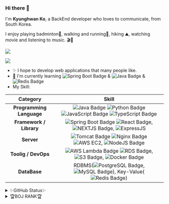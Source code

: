### Hi there 👋

I'm **Kyunghwan Ko**, a BackEnd developer who loves to communicate, from South Korea.

I enjoy playing badminton🏸, walking and running🏃, hiking ⛰️, watching movie and listening to music. 🎬🎵

<a href="https://velog.io/@kyunghwan1207"><img src="https://img.shields.io/badge/Tech_Blog-11B48A?style=for-the-badge&logo=vimeo&logoColor=white"/></a>
<div title="kyunghwanko1207@gmail.com">
<a href="https://mail.google.com/mail/u/0/?tab=rm&ogbl#inbox?compose=CllgCJvnrrXTcvDlJLgnDpQCXlcdPMkMCzxVnQHBlsZVRTJpNtmKHTbcQXRrQvtcfRfTHMksnjB"><img src="https://img.shields.io/badge/Gmail-D14836?style=for-the-badge&logo=gmail&logoColor=white"/></a>
</div>

+ ✨ I hope to develop web applications that many people like. 
+ 🌱 I'm currently learning
  ![Spring Boot Badge](https://img.shields.io/badge/Spring_Boot-6DB33F?style=for-the-badge&logo=springboot&logoColor=white) & ![Java Badge](https://img.shields.io/badge/Java-ED8B00?style=for-the-badge&logo=openjdk&logoColor=white) & ![Redis Badge](https://img.shields.io/badge/redis-%23DD0031.svg?&style=for-the-badge&logo=redis&logoColor=white)
+ My Skill:

|**Category**|**Skill**|
|:---: | :---: |
|**Programming Language**| ![Java Badge](https://img.shields.io/badge/Java11-ED8B00?style=for-the-badge&logo=openjdk&logoColor=white) ![Python Badge](https://img.shields.io/badge/Python3-3776AB?style=for-the-badge&logo=python&logoColor=white) ![JavaScript Badge](https://img.shields.io/badge/JavaScript-F7DF1E?style=for-the-badge&logo=javascript&logoColor=black) ![TypeScript Badge](https://img.shields.io/badge/TypeScript-007ACC?style=for-the-badge&logo=typescript&logoColor=white)|
| **Framework / Library** | ![Spring Boot Badge](https://img.shields.io/badge/Spring_Boot-6DB33F?style=for-the-badge&logo=springboot&logoColor=white) ![React Badge](https://img.shields.io/badge/React-20232A?style=for-the-badge&logo=react&logoColor=61DAFB), ![NEXTJS Badge](https://img.shields.io/badge/NEXT_JS-20232A?style=for-the-badge&logo=next&logoColor=61DAFB), ![ExpressJS](https://img.shields.io/badge/Express.js-404D59?style=for-the-badge)
|**Server**| ![Tomcat Badge](https://img.shields.io/badge/tomcat-F7DF1E?style=for-the-badge&logo=tomcat&logoColor=black) ![Nginx Badge](https://img.shields.io/badge/Nginx-20232A?style=for-the-badge&logo=nginx&logoColor=61DAFB) ![AWS EC2](https://img.shields.io/badge/AWS_EC2-ED8B00?style=for-the-badge&logo=ec2&logoColor=white), ![NodeJS Badge](https://img.shields.io/badge/Node.js-43853D?style=for-the-badge&logo=node.js&logoColor=white)|
|**Toolig / DevOps**| ![AWS Lambda Badge](https://img.shields.io/badge/AWS_LAMBDA-ED8B00?style=for-the-badge&logo=aws&logoColor=white) ![RDS Badge](https://img.shields.io/badge/AWS_RDS-005C84?style=for-the-badge&logo=rds&logoColor=white), ![S3 Badge](https://img.shields.io/badge/AWS_S3-ED8B00?style=for-the-badge&logo=s3&logoColor=white), ![Docker Badge](https://img.shields.io/badge/docker-005C84?style=for-the-badge&logo=docker&logoColor=white)|
|**DataBase**| RDBMS(![PostgreSQL Badge](https://img.shields.io/badge/PostgreSQL-316192?style=for-the-badge&logo=postgresql&logoColor=white), ![MySQL Badge](https://img.shields.io/badge/MySQL-005C84?style=for-the-badge&logo=mysql&logoColor=white)), Key-Value(![Redis Badge](https://img.shields.io/badge/redis-%23DD0031.svg?&style=for-the-badge&logo=redis&logoColor=white))

<details>
<summary>✨GitHub Status✨</summary>

![Anurag's GitHub stats](https://github-readme-stats.vercel.app/api?username=kyunghwan1207&theme=great-gatsby&show_icons=true)

</details>

<details>
<summary>🏆BOJ RANK🏆</summary>

[![Solved.ac
프로필](http://mazassumnida.wtf/api/v2/generate_badge?boj=kkh1207)](https://solved.ac/kkh1207)

</details>
